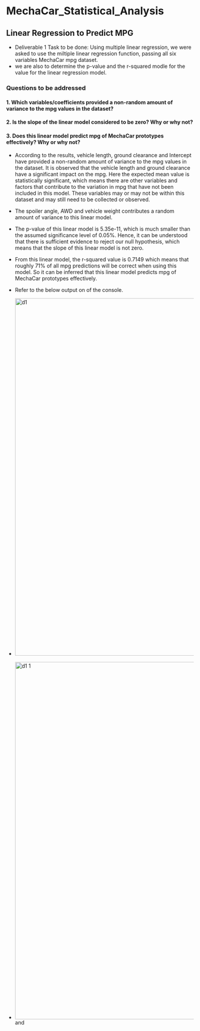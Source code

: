 # MechaCar_Statistical_Analysis

## Linear Regression to Predict MPG
- Deliverable 1 Task to be done: Using multiple linear regression, we were asked to use the miltiple linear regression function, passing all six variables MechaCar mpg dataset.
- we are also to determine the p-value and the r-squared modle for the value for the linear regression model.

### Questions to be addressed
#### 1. Which variables/coefficients provided a non-random amount of variance to the mpg values in the dataset?
#### 2. Is the slope of the linear model considered to be zero? Why or why not?
#### 3. Does this linear model predict mpg of MechaCar prototypes effectively? Why or why not?
- According to the results, vehicle length, ground clearance and Intercept have provided a non-random amount of variance to the mpg values in the dataset. It is observed that the vehicle length and ground clearance have a significant impact on the mpg. Here the expected mean value is statistically significant, which means there are other variables and factors  that contribute to the variation in mpg that have not been included in this model. These variables may or may  not be  within this dataset and may still need to be collected or observed.

- The spoiler angle, AWD and vehicle weight contributes a random amount of variance to this linear model.

- The p-value of this linear model is 5.35e-11, which is much smaller than the assumed significance level of 0.05%. Hence, it can be understood that there is sufficient evidence to reject our null hypothesis, which means that the slope  of this linear model is not zero.

- From  this linear  model, the r-squared value is 0.7149 which means that roughly 71% of all mpg predictions will be correct when using this model. So it can be inferred that this linear model predicts mpg of MechaCar prototypes  effectively.

- Refer to the below output on of the console. 
- <img width="960" alt="d1" src="https://user-images.githubusercontent.com/76264061/114311354-0e7e4080-9b0c-11eb-9a8d-b65bbc902aa2.png">
- <img width="960" alt="d1 1" src="https://user-images.githubusercontent.com/76264061/114311308-de36a200-9b0b-11eb-9c95-b44a0c581b36.png"> and 
